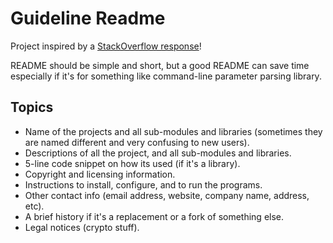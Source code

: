 # Guideline Readme

Project inspired by a [StackOverflow response](http://stackoverflow.com/questions/2304863/how-to-write-a-good-readme)!

README should be simple and short, but a good README can save time especially if it's for something like command-line parameter parsing library.

## Topics

- Name of the projects and all sub-modules and libraries (sometimes they are named different and very confusing to new users).
- Descriptions of all the project, and all sub-modules and libraries.
- 5-line code snippet on how its used (if it's a library).
- Copyright and licensing information.
- Instructions to install, configure, and to run the programs.
- Other contact info (email address, website, company name, address, etc).
- A brief history if it's a replacement or a fork of something else.
- Legal notices (crypto stuff).
